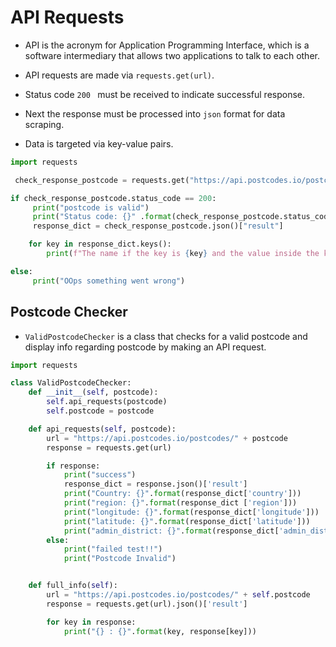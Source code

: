 # API Requests

- API is the acronym for Application Programming Interface, which is a software intermediary that allows two applications to talk to each other.

- API requests are made via `requests.get(url)`.
- Status code `200 ` must be received to indicate successful response.
- Next the response must be processed into `json` format for data scraping.
- Data is targeted via key-value pairs.

```python
import requests

 check_response_postcode = requests.get("https://api.postcodes.io/postcodes/")

if check_response_postcode.status_code == 200:
     print("postcode is valid")
     print("Status code: {}" .format(check_response_postcode.status_code))
     response_dict = check_response_postcode.json()["result"]

    for key in response_dict.keys():
        print(f"The name if the key is {key} and the value inside the key is {response_dict[key]}")

else:
     print("OOps something went wrong")
```


## Postcode Checker

- `ValidPostcodeChecker` is a class that checks for a valid postcode and display info regarding postcode by making an API request.

```python
import requests

class ValidPostcodeChecker:
    def __init__(self, postcode):
        self.api_requests(postcode)
        self.postcode = postcode

    def api_requests(self, postcode):
        url = "https://api.postcodes.io/postcodes/" + postcode
        response = requests.get(url)

        if response:
            print("success")
            response_dict = response.json()['result']
            print("Country: {}".format(response_dict['country']))
            print("region: {}".format(response_dict ['region']))
            print("longitude: {}".format(response_dict['longitude']))
            print("latitude: {}".format(response_dict['latitude']))
            print("admin_district: {}".format(response_dict['admin_district']))
        else:
            print("failed test!!")
            print("Postcode Invalid")


    def full_info(self):
        url = "https://api.postcodes.io/postcodes/" + self.postcode
        response = requests.get(url).json()['result']

        for key in response:
            print("{} : {}".format(key, response[key]))

```